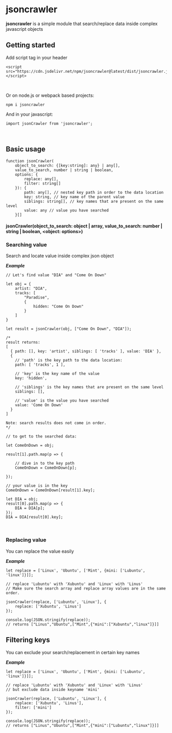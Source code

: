 # jsoncrawler

**jsoncrawler** is a simple module that search/replace data inside complex javascript objects
<br />

## Getting started
Add script tag in your header
```
<script src="https://cdn.jsdelivr.net/npm/jsoncrawler@latest/dist/jsoncrawler.js"></script>
```
<br />

Or on node.js or webpack based projects:
```
npm i jsoncrawler
```
And in your javascript:
```
import jsonCrawler from 'jsoncrawler';
```
<br />

## Basic usage

```
function jsonCrawler(
    object_to_search: {[key:string]: any} | any[],
    value_to_search, number | string | boolean,
    options: {
        replace: any[],
        filter: string[]
    }): {
        path: any[], // nested key path in order to the data location
        key: string, // key name of the parent value
        siblings: string[], // key names that are present on the same level
        value: any // value you have searched
    }[]
```

#### jsonCrawler(object_to_search: object | array, value_to_search: number | string | boolean, <object: options>)


### Searching value
Search and locate value inside complex json object

**_Example_**

```
// Let's find value "DIA" and "Come On Down"

let obj = {
    artist: "DIA",
    tracks: [
        "Paradise",
        {
            hidden: "Come On Down"
        }
    ]
}

let result = jsonCrawler(obj, ["Come On Down", "DIA"]);

/*
result returns:
[
  { path: [], key: 'artist', siblings: [ 'tracks' ], value: 'DIA' },
  {
    // 'path' is the key path to the data location:
    path: [ 'tracks', 1 ],
    
    // 'key' is the key name of the value
    key: 'hidden',
    
    // 'siblings' is the key names that are present on the same level
    siblings: [],
    
    // 'value' is the value you have searched
    value: 'Come On Down'
  }
]

Note: search results does not come in order.
*/

// to get to the searched data:

let ComeOnDown = obj;

result[1].path.map(p => {

    // dive in to the key path
    ComeOnDown = ComeOnDown[p];
    
});

// your value is in the key
ComeOnDown = ComeOnDown[result[1].key];

let DIA = obj;
result[0].path.map(p => {
    DIA = DIA[p];
});
DIA = DIA[result[0].key];

```

<br />

### Replacing value
You can replace the value easily

**_Example_**

```
let replace = ['Linux', 'Ubuntu', ['Mint', {mini: ['Lubuntu', 'linux']}]];

// replace 'Lubuntu' with 'Xubuntu' and 'Linux' with 'Linus'
// Make sure the search array and replace array values are in the same order.

jsonCrawler(replace, ['Lubuntu', 'Linux'], {
    replace: ['Xubuntu', 'Linus']
});

console.log(JSON.stringify(replace));
// returns ["Linus","Ubuntu",["Mint",{"mini":["Xubuntu","linux"]}]]

```

## Filtering keys
You can exclude your search/replacement in certain key names

**_Example_**

```
let replace = ['Linux', 'Ubuntu', ['Mint', {mini: ['Lubuntu', 'linux']}]];

// replace 'Lubuntu' with 'Xubuntu' and 'Linux' with 'Linus'
// but exclude data inside keyname 'mini'
 
jsonCrawler(replace, ['Lubuntu', 'Linux'], {
    replace: ['Xubuntu', 'Linus'],
    filter: ['mini']
});

console.log(JSON.stringify(replace));
// returns ["Linus","Ubuntu",["Mint",{"mini":["Lubuntu","linux"]}]]

```